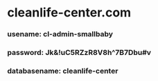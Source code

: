 # cleanlife-center.com

### usename: cl-admin-smallbaby
### password: Jk&!uC5RZzR8V8h^7B7Dbu#v
### databasename: cleanlife-center